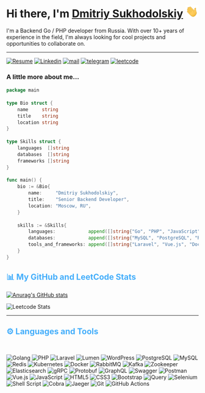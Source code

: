 <h1>Hi there, I'm <a href="https://sdimon13.com/" target="_blank">Dmitriy Sukhodolskiy</a> 
<img src="https://github.com/sdimon13/sdimon13/raw/main/images/Hi.gif" height="32"/></h1>
I'm a Backend Go / PHP developer from Russia. With over 10+ years of experience in the field, I'm always looking for cool projects and opportunities to collaborate on.

---

[![Resume](https://img.shields.io/badge/📄resume-gray?&style=for-the-badge)](https://sdimon13.github.io/resume/Dmitriy_Sukhodolskiy_Resume.pdf)
[![Linkedin](https://img.shields.io/badge/linkedin-%230077B5.svg?&style=for-the-badge&logo=linkedin)](https://www.linkedin.com/in/sdimon13/)
[![mail](https://img.shields.io/badge/Gmail-D14836?style=for-the-badge&logo=gmail&logoColor=white)](mailto:sdimon13@gmail.com)
[![telegram](https://img.shields.io/badge/-telegram-blue?style=for-the-badge&logo=Telegram)](https://t.me/D_Suhodolskiy)
[![leetcode](https://img.shields.io/badge/LeetCode-000000?style=for-the-badge&logo=Leetcode&)](https://leetcode.com/sdimon13/)

### A little more about me...

```go
package main

type Bio struct {
	name     string
	title    string
	location string
}

type Skills struct {
	languages  []string
	databases  []string
	frameworks []string
}

func main() {
	bio := &Bio{
		name:     "Dmitriy Sukhodolskiy",
		title:    "Senior Backend Developer",
		location: "Moscow, RU",
	}

	skills := &Skills{
		languages:            append([]string{"Go", "PHP", "JavaScript", "CSS", "HTML"}, skills.Languages...),
		databases:            append([]string{"MySQL", "PostgreSQL", "Redis", "Firebird"}, skills.Databases...),
		tools_and_frameworks: append([]string{"Laravel", "Vue.js", "Docker", "RabbitMQ", "Kafka", "Zookeeper", "Elasticsearch", "gRPC", "Protobuf", "GraphQL", "Swagger", "Postman", "Kubernetes"}, skills.Tools_and_Frameworks...),
	}
}

```

<h2 style="color: #44AEFB">📊 My GitHub and LeetCode Stats</h2>

[![Anurag's GitHub stats](https://github-readme-stats.vercel.app/api?username=sdimon13&show_icons=true&theme=dark)](https://github.com/anuraghazra/github-readme-stats)

![Leetcode Stats](https://leetcard.jacoblin.cool/sdimon13?theme=dark)

---

<h2 style="color: #44AEFB">⚙️ Languages and Tools</h2>
<br>

![Golang](https://img.shields.io/badge/Golang-%2300ADD8.svg?style=for-the-badge&logo=go&logoColor=white)
![PHP](https://img.shields.io/badge/PHP-%23777BB4.svg?style=for-the-badge&logo=php&logoColor=white)
![Laravel](https://img.shields.io/badge/Laravel-%23FF2D20.svg?style=for-the-badge&logo=laravel&logoColor=white)
![Lumen](https://img.shields.io/badge/Lumen-%23E74430.svg?style=for-the-badge&logo=lumen&logoColor=white)
![WordPress](https://img.shields.io/badge/WordPress-%2321759B.svg?style=for-the-badge&logo=wordpress&logoColor=white)
![PostgreSQL](https://img.shields.io/badge/PostgreSQL-%23336791.svg?style=for-the-badge&logo=postgresql&logoColor=white)
![MySQL](https://img.shields.io/badge/MySQL-%234479A1.svg?style=for-the-badge&logo=mysql&logoColor=white)
![Redis](https://img.shields.io/badge/Redis-%23DC382D.svg?style=for-the-badge&logo=redis&logoColor=white)
![Kubernetes](https://img.shields.io/badge/Kubernetes-%23326CE5.svg?style=for-the-badge&logo=kubernetes&logoColor=white)
![Docker](https://img.shields.io/badge/docker%20-%230db7ed.svg?&style=for-the-badge&logo=docker&logoColor=white)
![RabbitMQ](https://img.shields.io/badge/RabbitMQ-%23FF6600.svg?style=for-the-badge&logo=rabbitmq&logoColor=white)
![Kafka](https://img.shields.io/badge/Kafka-%23231F20.svg?style=for-the-badge&logo=apache-kafka&logoColor=white)
![Zookeeper](https://img.shields.io/badge/Zookeeper-%232E8B57.svg?style=for-the-badge&logo=apache-zookeeper&logoColor=white)
![Elasticsearch](https://img.shields.io/badge/Elasticsearch-%23005571.svg?style=for-the-badge&logo=elasticsearch&logoColor=white)
![gRPC](https://img.shields.io/badge/gRPC-%230080C2.svg?style=for-the-badge&logo=grpc&logoColor=white)
![Protobuf](https://img.shields.io/badge/Protobuf-%233282C9.svg?style=for-the-badge&logo=protocol-buffers&logoColor=white)
![GraphQL](https://img.shields.io/badge/GraphQl-E10098?style=for-the-badge&logo=graphql&logoColor=white)
![Swagger](https://img.shields.io/badge/Swagger-%2385EA2D.svg?style=for-the-badge&logo=swagger&logoColor=white)
![Postman](https://img.shields.io/badge/Postman-%23FF6C37.svg?style=for-the-badge&logo=postman&logoColor=white)
![Vue.js](https://img.shields.io/badge/Vue.js-%234FC08D.svg?style=for-the-badge&logo=vue.js&logoColor=white)
![JavaScript](https://img.shields.io/badge/javascript%20-%23323330.svg?&style=for-the-badge&logo=javascript&logoColor=%23F7DF1E)
![HTML5](https://img.shields.io/badge/html5%20-%23E34F26.svg?&style=for-the-badge&logo=html5&logoColor=white)
![CSS3](https://img.shields.io/badge/css3%20-%231572B6.svg?&style=for-the-badge&logo=css3&logoColor=white)
![Bootstrap](https://img.shields.io/badge/bootstrap%20-%23563D7C.svg?&style=for-the-badge&logo=bootstrap&logoColor=white)
![jQuery](https://img.shields.io/badge/jquery%20-%230769AD.svg?&style=for-the-badge&logo=jquery&logoColor=white)
![Selenium](https://img.shields.io/badge/Selenium-43B02A?style=for-the-badge&logo=Selenium&logoColor=white)
![Shell Script](https://img.shields.io/badge/shell_script%20-%23121011.svg?&style=for-the-badge&logo=gnu-bash&logoColor=white)
![Cobra](https://img.shields.io/badge/Cobra-%232D2D2D.svg?style=for-the-badge&logo=cobra&logoColor=white)
![Jaeger](https://img.shields.io/badge/Jaeger-%23004393.svg?style=for-the-badge&logo=jaegertracing&logoColor=white)
![Git](https://img.shields.io/badge/git%20-%23F05033.svg?&style=for-the-badge&logo=git&logoColor=white)
![GitHub Actions](https://img.shields.io/badge/github%20actions%20-%232671E5.svg?&style=for-the-badge&logo=github%20actions&logoColor=white)


